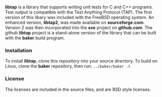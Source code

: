 **libtap** is a library that supports writing unit tests for C and C++ programs.
Test output is compatible with the Test Anything Protocol (TAP). 
The first version of this libary was included with the FreeBSD operating system. 
An enhanced version, **libtap2**, was made available on **sourceforge.com**.
Version 2 was then incorporated into the **sxe** project on **github.com**.
The github **libtap** project is a stand-alone version of the library that can be built with the **baker** build program.

### Installation
To install **libtap**, clone this repository into your source directory. 
To build on Linux, clone the **baker** repository, then run: `../baker/baker -t`

### License
The licenses are included in the source files, and are BSD style licenses.
